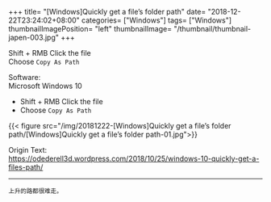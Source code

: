 +++
title= "[Windows]Quickly get a file’s folder path"
date= "2018-12-22T23:24:02+08:00"
categories= ["Windows"]
tags= ["Windows"]
thumbnailImagePosition= "left"
thumbnailImage= "/thumbnail/thumbnail-japen-003.jpg"
+++

Shift + RMB Click the file  
Choose `Copy As Path`

<!--more-->

Software:  
Microsoft Windows 10

+ Shift + RMB Click the file
+ Choose `Copy As Path`

{{< figure src="/img/20181222-[Windows]Quickly get a file’s folder path/[Windows]Quickly get a file’s folder path-01.jpg">}}

Origin Text:  
https://odederell3d.wordpress.com/2018/10/25/windows-10-quickly-get-a-files-path/

***
`上升的路都很难走。`